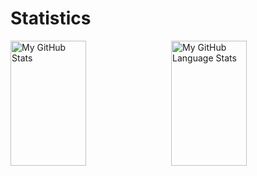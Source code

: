 # Statistics

<div style="display: flex; justify-content: space-between; align-items: center;">

  <img src="https://github-readme-stats.vercel.app/api/?username=jx4e&count_private=true&theme=tokyonight&showicons=true" alt="My GitHub Stats" style="width: 49%; height: 200px;"/>

  <img src="https://github-readme-stats.vercel.app/api/top-langs/?username=jx4e&langs_count=5&theme=tokyonight" alt="My GitHub Language Stats" style="width: 49%; height: 200px;"/>

</div>
